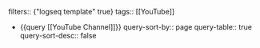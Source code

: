 filters:: {"logseq template" true}
tags:: [[YouTube]]

- {{query [[YouTube Channel]]}}
  query-sort-by:: page
  query-table:: true
  query-sort-desc:: false